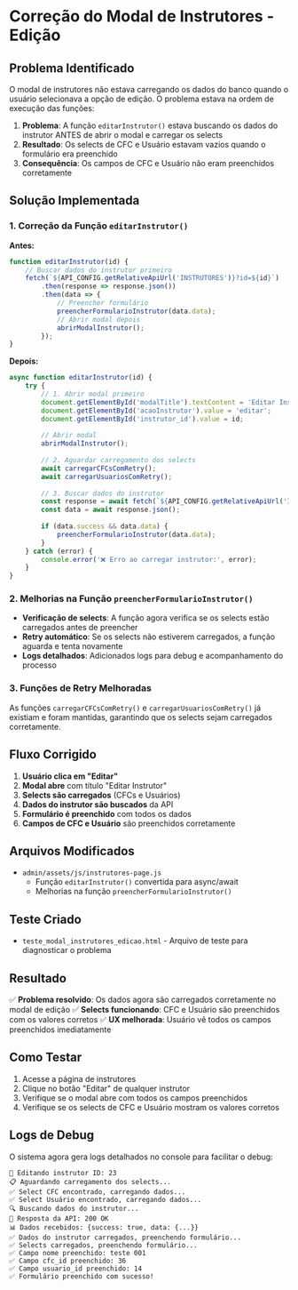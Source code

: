 # Correção do Modal de Instrutores - Edição

## Problema Identificado

O modal de instrutores não estava carregando os dados do banco quando o usuário selecionava a opção de edição. O problema estava na ordem de execução das funções:

1. **Problema**: A função `editarInstrutor()` estava buscando os dados do instrutor ANTES de abrir o modal e carregar os selects
2. **Resultado**: Os selects de CFC e Usuário estavam vazios quando o formulário era preenchido
3. **Consequência**: Os campos de CFC e Usuário não eram preenchidos corretamente

## Solução Implementada

### 1. Correção da Função `editarInstrutor()`

**Antes:**
```javascript
function editarInstrutor(id) {
    // Buscar dados do instrutor primeiro
    fetch(`${API_CONFIG.getRelativeApiUrl('INSTRUTORES')}?id=${id}`)
        .then(response => response.json())
        .then(data => {
            // Preencher formulário
            preencherFormularioInstrutor(data.data);
            // Abrir modal depois
            abrirModalInstrutor();
        });
}
```

**Depois:**
```javascript
async function editarInstrutor(id) {
    try {
        // 1. Abrir modal primeiro
        document.getElementById('modalTitle').textContent = 'Editar Instrutor';
        document.getElementById('acaoInstrutor').value = 'editar';
        document.getElementById('instrutor_id').value = id;
        
        // Abrir modal
        abrirModalInstrutor();
        
        // 2. Aguardar carregamento dos selects
        await carregarCFCsComRetry();
        await carregarUsuariosComRetry();
        
        // 3. Buscar dados do instrutor
        const response = await fetch(`${API_CONFIG.getRelativeApiUrl('INSTRUTORES')}?id=${id}`);
        const data = await response.json();
        
        if (data.success && data.data) {
            preencherFormularioInstrutor(data.data);
        }
    } catch (error) {
        console.error('❌ Erro ao carregar instrutor:', error);
    }
}
```

### 2. Melhorias na Função `preencherFormularioInstrutor()`

- **Verificação de selects**: A função agora verifica se os selects estão carregados antes de preencher
- **Retry automático**: Se os selects não estiverem carregados, a função aguarda e tenta novamente
- **Logs detalhados**: Adicionados logs para debug e acompanhamento do processo

### 3. Funções de Retry Melhoradas

As funções `carregarCFCsComRetry()` e `carregarUsuariosComRetry()` já existiam e foram mantidas, garantindo que os selects sejam carregados corretamente.

## Fluxo Corrigido

1. **Usuário clica em "Editar"**
2. **Modal abre** com título "Editar Instrutor"
3. **Selects são carregados** (CFCs e Usuários)
4. **Dados do instrutor são buscados** da API
5. **Formulário é preenchido** com todos os dados
6. **Campos de CFC e Usuário** são preenchidos corretamente

## Arquivos Modificados

- `admin/assets/js/instrutores-page.js`
  - Função `editarInstrutor()` convertida para async/await
  - Melhorias na função `preencherFormularioInstrutor()`

## Teste Criado

- `teste_modal_instrutores_edicao.html` - Arquivo de teste para diagnosticar o problema

## Resultado

✅ **Problema resolvido**: Os dados agora são carregados corretamente no modal de edição
✅ **Selects funcionando**: CFC e Usuário são preenchidos com os valores corretos
✅ **UX melhorada**: Usuário vê todos os campos preenchidos imediatamente

## Como Testar

1. Acesse a página de instrutores
2. Clique no botão "Editar" de qualquer instrutor
3. Verifique se o modal abre com todos os campos preenchidos
4. Verifique se os selects de CFC e Usuário mostram os valores corretos

## Logs de Debug

O sistema agora gera logs detalhados no console para facilitar o debug:

```
🔧 Editando instrutor ID: 23
📋 Aguardando carregamento dos selects...
✅ Select CFC encontrado, carregando dados...
✅ Select Usuário encontrado, carregando dados...
🔍 Buscando dados do instrutor...
📡 Resposta da API: 200 OK
📊 Dados recebidos: {success: true, data: {...}}
✅ Dados do instrutor carregados, preenchendo formulário...
✅ Selects carregados, preenchendo formulário...
✅ Campo nome preenchido: teste 001
✅ Campo cfc_id preenchido: 36
✅ Campo usuario_id preenchido: 14
✅ Formulário preenchido com sucesso!
```
